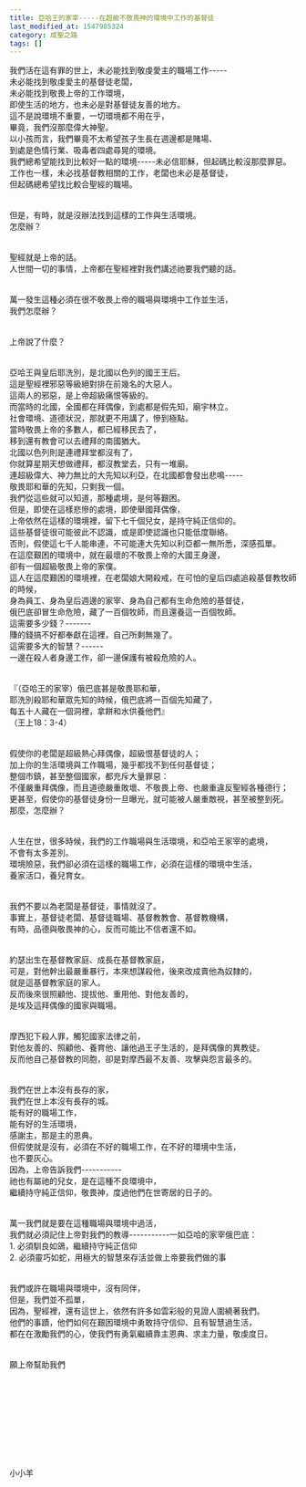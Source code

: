 ```yaml
---
title: 亞哈王的家宰-----在超級不敬畏神的環境中工作的基督徒
last_modified_at: 1547985324
category: 成聖之路
tags: []
---
```


我們活在這有罪的世上，未必能找到敬虔愛主的職場工作-----<br>未必能找到敬虔愛主的基督徒老闆，<br>未必能找到敬畏上帝的工作環境，<br>即使生活的地方，也未必是對基督徒友善的地方。<br><!--more-->這不是說環境不重要，一切環境都不用在乎，<br>畢竟，我們沒那麼偉大神聖。<br>以小孩而言，我們畢竟不太希望孩子生長在週邊都是賭場、<br>到處是色情行業、吸毒者四處尋晃的環境。<br>我們總希望能找到比較好一點的環境-----未必信耶穌，但起碼比較沒那麼罪惡。<br>工作也一樣，未必找基督教相關的工作，老闆也未必是基督徒，<br>但起碼總希望找比較合聖經的職場。<br><br><br>但是，有時，就是沒辦法找到這樣的工作與生活環境。<br>怎麼辦？<br><br><br>聖經就是上帝的話。<br>人世間一切的事情，上帝都在聖經裡對我們講述祂要我們聽的話。<br><br><br>萬一發生這種必須在很不敬畏上帝的職場與環境中工作並生活，<br>我們怎麼辦？<br><br><br>上帝說了什麼？<br><br><br>亞哈王與皇后耶洗別，是北國以色列的國王王后。<br>這是聖經裡邪惡等級絕對排在前幾名的大惡人。<br>這兩人的邪惡，是上帝超級痛恨等級的。<br>而當時的北國，全國都在拜偶像，到處都是假先知，廟宇林立。<br>社會環境、道德狀況，那就更不用講了，慘到極點。<br>當時敬畏上帝的多數人，都已經移民去了，<br>移到還有教會可以去禮拜的南國猶大。<br>北國以色列則是連禮拜堂都沒有了，<br>你就算星期天想做禮拜，都沒教堂去，只有一堆廟。<br>連超級偉大、神力無比的大先知以利亞，在北國都會發出悲鳴-----<br>敬畏耶和華的先知，只剩我一個。<br>我們從這些就可以知道，那種處境，是何等艱困。<br>但是，即使在這樣悲慘的處境，即使舉國拜偶像，<br>上帝依然在這樣的環境裡，留下七千個兒女，是持守純正信仰的。<br>這些基督徒很可能彼此不認識，或是即使認識也只能低度聯絡。<br>否則，假使這七千人能串連，不可能連大先知以利亞都一無所悉，深感孤單。<br>在這麼艱困的環境中，就在最壞的不敬畏上帝的大國王身邊，<br>卻有一個超級敬畏上帝的家僕。<br>這人在這麼艱困的環境裡，在老闆娘大開殺戒，在可怕的皇后四處追殺基督教牧師的時候，<br>身為員工、身為皇后週邊的家宰、身為自己都有生命危險的基督徒，<br>俄巴底卻冒生命危險，藏了一百個牧師，而且還養這一百個牧師。<br>這需要多少錢？-------<br>賺的錢搞不好都奉獻在這裡，自己所剩無幾了。<br>這需要多大的智慧？------<br>一邊在殺人者身邊工作，卻一邊保護有被殺危險的人。<br><br><br>『（亞哈王的家宰）俄巴底甚是敬畏耶和華，<br> 耶洗別殺耶和華眾先知的時候，俄巴底將一百個先知藏了，<br>每五十人藏在一個洞裡，拿餅和水供養他們』<br>（王上18：3-4）<br><br><br>假使你的老闆是超級熱心拜偶像，超級恨基督徒的人；<br>加上你的生活環境與工作職場，幾乎都找不到任何基督徒；<br>整個市鎮，甚至整個國家，都充斥大量罪惡：<br>不僅嚴重拜偶像，而且道德嚴重敗壞、不敬畏上帝、也嚴重違反聖經各種德行；<br>更甚至，假使你的基督徒身份一旦曝光，就可能被人嚴重敵視，甚至被整到死。<br>那麼，怎麼辦？<br><br><br>人生在世，很多時候，我們的工作職場與生活環境，和亞哈王家宰的處境，<br>不會有太多差別。<br>環境險惡，我們卻必須在這樣的職場工作，必須在這樣的環境中生活，<br>養家活口，養兒育女。<br><br><br>我們不要以為老闆是基督徒，事情就沒了。<br>事實上，基督徒老闆、基督徒職場、基督教教會、基督教機構，<br>有時，品德與敬畏神的心，反而可能比不信者還不如。<br><br><br>約瑟出生在基督教家庭、成長在基督教家庭，<br>可是，對他幹出最嚴重暴行，本來想謀殺他，後來改成賣他為奴隸的，<br>就是這基督教家庭的家人。<br>反而後來很照顧他、提拔他、重用他、對他友善的，<br>是埃及這拜偶像的國家與職場。<br><br><br>摩西犯下殺人罪，觸犯國家法律之前，<br>對他友善的、照顧他、養育他、讓他過王子生活的，是拜偶像的異教徒。<br>反而他自己基督教的同胞，卻是對摩西最不友善、攻擊與怨言最多的。<br><br><br>我們在世上本沒有長存的家，<br>我們在世上本沒有長存的城。<br>能有好的職場工作，<br>能有好的生活環境，<br>感謝主，那是主的恩典。<br>但假使就是沒有，必須在不好的職場工作，在不好的環境中生活，<br>也不要灰心。<br>因為，上帝告訴我們-----------<br>祂也有屬祂的兒女，是在這種不良環境中，<br>繼續持守純正信仰，敬畏神，度過他們在世寄居的日子的。<br><br><br>萬一我們就是要在這種職場與環境中過活，<br>我們就必須記住上帝對我們的教導-----------一如亞哈的家宰俄巴底：<br>1.	必須馴良如鴿，繼續持守純正信仰 <br>2.	必須靈巧如蛇，用極大的智慧來存活並做上帝要我們做的事<br><br><br>我們或許在職場與環境中，沒有同伴，<br>但是，我們並不孤單，<br>因為，聖經裡，還有這世上，依然有許多如雲彩般的見證人圍繞著我們。<br>他們的事蹟，他們如何在艱困環境中勇敢持守信仰、且有智慧過生活，<br>都在在激勵我們的心，使我們有勇氣繼續靠主恩典、求主力量，敬虔度日。<br><br><br>願上帝幫助我們<br><br><br><br><br><br><br><br><br><br><br>小小羊<br><br><br>
